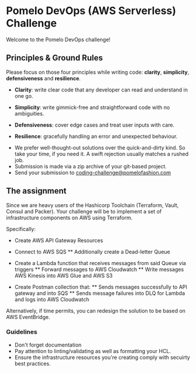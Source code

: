 # Pomelo DevOps (AWS Serverless) Challenge

Welcome to the Pomelo DevOps challenge!

## Principles & Ground Rules

Please focus on those four principles while writing code: **clarity**, **simplicity**, **defensiveness** and  **resilience**.

- **Clarity**: write clear code that any developer can read and understand in one go.

- **Simplicity**: write gimmick-free and straightforward code with no ambiguities.

- **Defensiveness**: cover edge cases and treat user inputs with care.

- **Resilience**: gracefully handling an error and unexpected behaviour.


* We prefer well-thought-out solutions over the quick-and-dirty kind. So take your time, if you need it. A swift rejection usually matches a rushed job.
* Submission is made via a zip archive of your git-based project. 
* Send your submission to [coding-challenge@pomelofashion.com](mailto:coding-challenge@pomelofashion.com?subject=devops-coding-challenge)

## The assignment

Since we are heavy users of the Hashicorp Toolchain (Terraform, Vault, Consul and Packer). Your challenge will be to implement a set of infrastructure components on AWS using Terraform.

Specifically:

* Create AWS API Gateway Resources
* Connect to AWS SQS
** Additionally create a Dead-letter Queue
* Create a Lambda function that receives messages from said Queue via triggers
** Forward messages to AWS Cloudwatch
** Write messages AWS Kinesis into AWS Glue and AWS S3

* Create Postman collection that:
** Sends messages successfully to API gateway and into SQS
** Sends message failures into DLQ for Lambda and logs into AWS Cloudwatch

Alternatively, if time permits, you can redesign the solution to be based on AWS EventBridge.

### Guidelines

- Don't forget documentation 
- Pay attention to linting/validating as well as formatting your HCL.
- Ensure the infrastructure resources you're creating comply with secuirty best practices.

